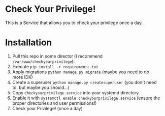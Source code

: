 Check Your Privilege!
====
This is a Service that allows you to check your privilege once a day.

# Installation
1. Pull this repo in some director (I recommend `/var/www/checkyourprivilege`).
2. Execute `pip install -r requirements.txt`
3. Apply migrations `python manage.py migrate` (maybe you need to do more IDK)
3. Create a superuser `python manage.py createsuperuser` (you don't need to, but maybe you should...)
3. Copy `checkyourprivilege.service` into your systemd directory.
4. Enable it with `systemctl enable checkyourprivilege.service` (ensure the proper directories and user permissions!)
5. Check your Privilege! (once a day)

